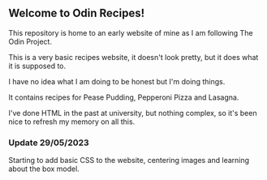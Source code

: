 
## Welcome to Odin Recipes!

This repository is home to an early website of mine as I am following The Odin Project.

This is a very basic recipes website, it doesn't look pretty, but it does what it is supposed to.

I have no idea what I am doing to be honest but I'm doing things.

It contains recipes for Pease Pudding, Pepperoni Pizza and Lasagna.

I've done HTML in the past at university, but nothing complex, so it's been nice to refresh my memory on all this.

### Update 29/05/2023

Starting to add basic CSS to the website, centering images and learning about the box model.

